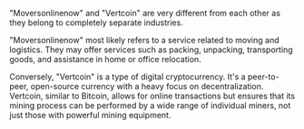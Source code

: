 "Moversonlinenow" and "Vertcoin" are very different from each other as they belong to completely separate industries.

"Moversonlinenow" most likely refers to a service related to moving and logistics. They may offer services such as packing, unpacking, transporting goods, and assistance in home or office relocation.

Conversely, "Vertcoin" is a type of digital cryptocurrency. It's a peer-to-peer, open-source currency with a heavy focus on decentralization. Vertcoin, similar to Bitcoin, allows for online transactions but ensures that its mining process can be performed by a wide range of individual miners, not just those with powerful mining equipment.